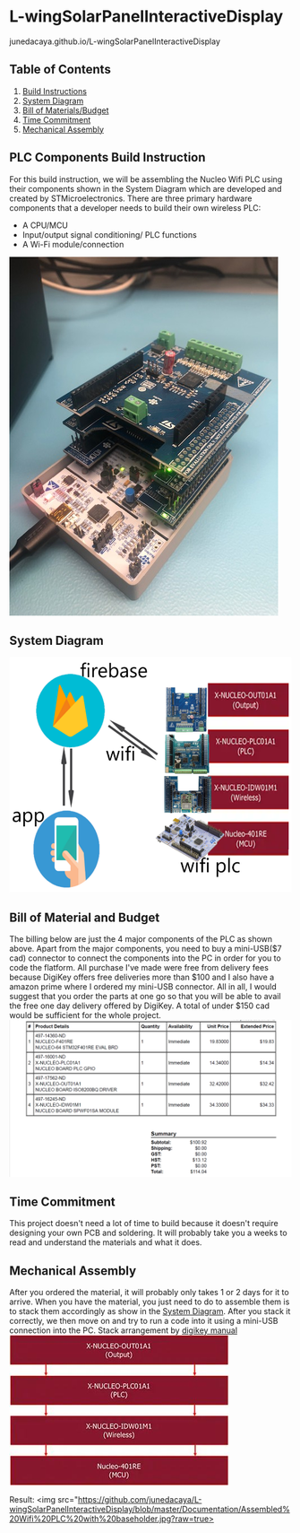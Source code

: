# L-wingSolarPanelInteractiveDisplay
junedacaya.github.io/L-wingSolarPanelInteractiveDisplay



## Table of Contents
1. [Build Instructions](#PLC-Components-Build-Instructions)
2. [System Diagram](#System-Diagram)
3. [Bill of Materials/Budget](#Bill-of-Material-and-Budget)
4. [Time Commitment](#Time-Commitment)
5. [Mechanical Assembly](#Mechanical-Assembly)

## PLC Components Build Instruction
For this build instruction, we will be assembling the Nucleo Wifi PLC using their components shown in the System Diagram which are developed and created by STMicroelectronics. There are three primary hardware components that a developer needs to build their own wireless PLC:
* A CPU/MCU
* Input/output signal conditioning/ PLC functions
* A Wi-Fi module/connection
<img src="https://github.com/junedacaya/L-wingSolarPanelInteractiveDisplay/blob/master/Documentation/Assembled%20Wifi%20PLC%20with%20baseholder.jpg?raw=true">

## System Diagram
<img src="https://github.com/junedacaya/L-wingSolarPanelInteractiveDisplay/blob/master/Documentation/system%20diagram.png?raw=true">

## Bill of Material and Budget

The billing below are just the 4 major components of the PLC as shown above. Apart from the major components, you need to buy a mini-USB($7 cad) connector to connect the components into the PC in order for you to code the flatform. All purchase I've made were free from delivery fees because DigiKey offers free deliveries more than $100 and I also have a amazon prime where I ordered my mini-USB connector. All in all, I would suggest that you order the parts at one go so that you will be able to avail the free one day delivery offered by DigiKey. A total of under $150 cad would be sufficient for the whole project.
<img src="https://github.com/junedacaya/L-wingSolarPanelInteractiveDisplay/blob/master/documentation/proof%20of%20purchase.PNG?raw=true">

## Time Commitment

This project doesn't need a lot of time to build because it doesn't require designing your own PCB and soldering. It will probably take you a weeks to read and understand the materials and what it does. 

## Mechanical Assembly

After you ordered the material, it will probably only takes 1 or 2 days for it to arrive. When you have the material, you just need to do to assemble them is to stack them accordingly as show in the [System Diagram](#System-Diagram). After you stack it correctly, we then move on and try to run a code into it using a mini-USB connection into the PC.
Stack arrangement by [digikey manual](https://www.digikey.ca/en/articles/techzone/2018/jun/creating-a-custom-wireless-programmable-logic-controller)
<img src="https://github.com/junedacaya/L-wingSolarPanelInteractiveDisplay/blob/master/Documentation/StackArrangement.JPG?raw=true">

Result: 
<img src="https://github.com/junedacaya/L-wingSolarPanelInteractiveDisplay/blob/master/Documentation/Assembled%20Wifi%20PLC%20with%20baseholder.jpg?raw=true>

